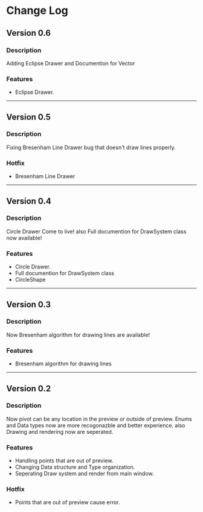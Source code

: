 # Change Log

## Version 0.6

### Description
Adding Eclipse Drawer and Documention for Vector

### Features
- Eclipse Drawer.

-------------------------------------------------------------------------------------------
## Version 0.5

### Description
Fixing Bresenham Line Drawer bug that doesn't draw lines properly.

### Hotfix
- Bresenham Line Drawer

-------------------------------------------------------------------------------------------
## Version 0.4

### Description
Circle Drawer Come to live! also Full documention for DrawSystem class now available!

### Features
- Circle Drawer.
- Full documention for DrawSystem class
- CircleShape

-------------------------------------------------------------------------------------------
## Version 0.3

### Description
Now Bresenham algorithm for drawing lines are available!

### Features
- Bresenham algorithm for drawing lines

-------------------------------------------------------------------------------------------
## Version 0.2

### Description
Now pivot can be any location in the preview or outside of preview. Enums and Data types now are more recogonazble and better experience. also Drawing and rendering now are seperated.

### Features
- Handling points that are out of preview.
- Changing Data structure and Type organization.
- Seperating Draw system and render from main window.

### Hotfix
- Points that are out of preview cause error.
